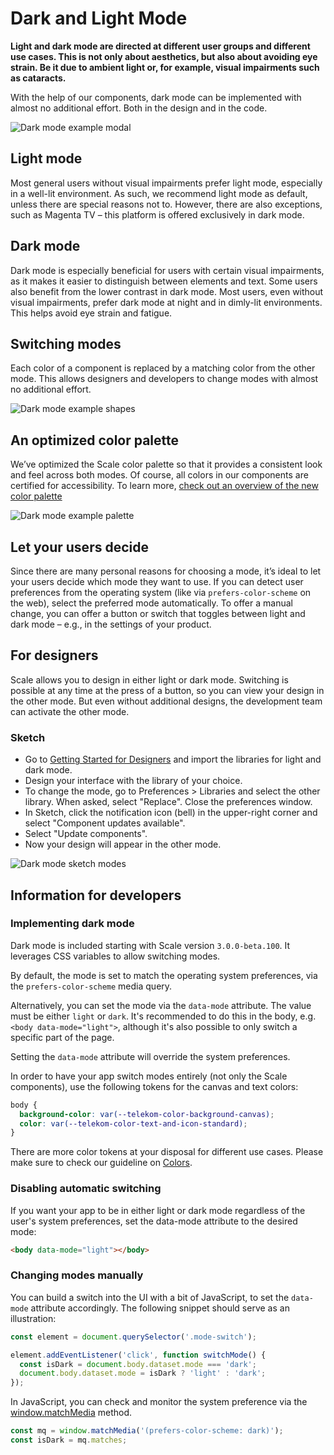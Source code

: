 # Dark and Light Mode

**Light and dark mode are directed at different user groups and different use cases. This is not only about aesthetics, but also about avoiding eye strain. Be it due to ambient light or, for example, visual impairments such as cataracts.**

With the help of our components, dark mode can be implemented with almost no additional effort. Both in the design and in the code.

![Dark mode example modal](assets/dark-mode-example-modal.png)

## Light mode

Most general users without visual impairments prefer light mode, especially in a well-lit environment. As such, we recommend light mode as default, unless there are special reasons not to. However, there are also exceptions, such as Magenta TV – this platform is offered exclusively in dark mode.

## Dark mode

Dark mode is especially beneficial for users with certain visual impairments, as it makes it easier to distinguish between elements and text. Some users also benefit from the lower contrast in dark mode. Most users, even without visual impairments, prefer dark mode at night and in dimly-lit environments. This helps avoid eye strain and fatigue.

## Switching modes

Each color of a component is replaced by a matching color from the other mode. This allows designers and developers to change modes with almost no additional effort.

![Dark mode example shapes](assets/dark-mode-example-shapes.png)

## An optimized color palette

We’ve optimized the Scale color palette so that it provides a consistent look and feel across both modes. Of course, all colors in our components are
certified for accessibility. To learn more, [check out an overview of the new color palette](./?path=/docs/guidelines-colors--page)

![Dark mode example palette](assets/img_color.png)

## Let your users decide

Since there are many personal reasons for choosing a mode, it’s ideal to let your users decide which mode they want to use. If you can detect user preferences from the operating system (like via `prefers-color-scheme` on the web), select the preferred mode automatically. To offer a manual change, you can offer a button or switch that toggles between light and dark mode – e.g., in the settings of your product.

## For designers

Scale allows you to design in either light or dark mode. Switching is possible at any time at the press of a button, so you can view your design in the other mode. But even without additional designs, the development team can activate the other mode.

### Sketch

- Go to <a href="./?path=/docs/setup-info-getting-started-for-designers--page">Getting Started for Designers</a> and import the libraries for light and dark mode.
- Design your interface with the library of your choice.
- To change the mode, go to Preferences > Libraries and select the other library. When asked, select "Replace". Close the preferences window.
- In Sketch, click the notification icon (bell) in the upper-right corner and select "Component updates available".
- Select "Update components".
- Now your design will appear in the other mode.

![Dark mode sketch modes](assets/dark-mode-sketch-modes-en.png)

## Information for developers

### Implementing dark mode

Dark mode is included starting with Scale version `3.0.0-beta.100`. It leverages CSS variables to allow switching modes.

By default, the mode is set to match the operating system preferences, via the `prefers-color-scheme` media query.

Alternatively, you can set the mode via the `data-mode` attribute. The value must be either `light` or `dark`. It's recommended to do this in the body, e.g. `<body data-mode="light">`, although it's also possible to only switch a specific part of the page.

Setting the `data-mode` attribute will override the system preferences.

In order to have your app switch modes entirely (not only the Scale components), use the following tokens for the canvas and text colors:

```css
body {
  background-color: var(--telekom-color-background-canvas);
  color: var(--telekom-color-text-and-icon-standard);
}
```

There are more color tokens at your disposal for different use cases. Please make sure to check our guideline on [Colors](./?path=/docs/guidelines-colors--page).

### Disabling automatic switching

If you want your app to be in either light or dark mode regardless of the user's system preferences, set the data-mode attribute to the desired mode:

```html
<body data-mode="light"></body>
```

### Changing modes manually

You can build a switch into the UI with a bit of JavaScript, to set the `data-mode` attribute accordingly. The following snippet should serve as an illustration:

```js
const element = document.querySelector('.mode-switch');

element.addEventListener('click', function switchMode() {
  const isDark = document.body.dataset.mode === 'dark';
  document.body.dataset.mode = isDark ? 'light' : 'dark';
});
```

In JavaScript, you can check and monitor the system preference via the [window.matchMedia](https://developer.mozilla.org/en-US/docs/Web/API/Window/matchMedia) method.

```js
const mq = window.matchMedia('(prefers-color-scheme: dark)');
const isDark = mq.matches;
```

